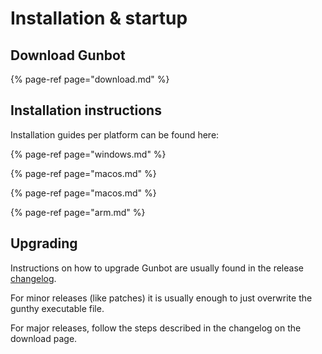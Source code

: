 # Installation & startup

## Download Gunbot

{% page-ref page="download.md" %}



## Installation instructions

Installation guides per platform can be found here:

{% page-ref page="windows.md" %}

{% page-ref page="macos.md" %}

{% page-ref page="macos.md" %}

{% page-ref page="arm.md" %}



## Upgrading

Instructions on how to upgrade Gunbot are usually found in the release [changelog](../../about/whats-new.md).

For minor releases \(like patches\) it is usually enough to just overwrite the gunthy executable file.

For major releases, follow the steps described in the changelog on the download page.

